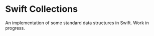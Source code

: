 # Swift Collections

An implementation of some standard data structures in Swift. Work in progress.
